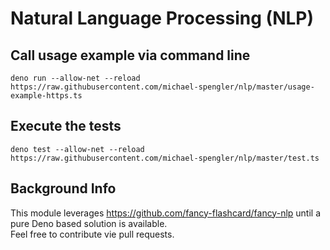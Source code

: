 # Natural Language Processing (NLP)

## Call usage example via command line
```
deno run --allow-net --reload https://raw.githubusercontent.com/michael-spengler/nlp/master/usage-example-https.ts
```

## Execute the tests
```
deno test --allow-net --reload https://raw.githubusercontent.com/michael-spengler/nlp/master/test.ts

``` 

## Background Info
This module leverages https://github.com/fancy-flashcard/fancy-nlp until a pure Deno based solution is available.  
Feel free to contribute vie pull requests. 